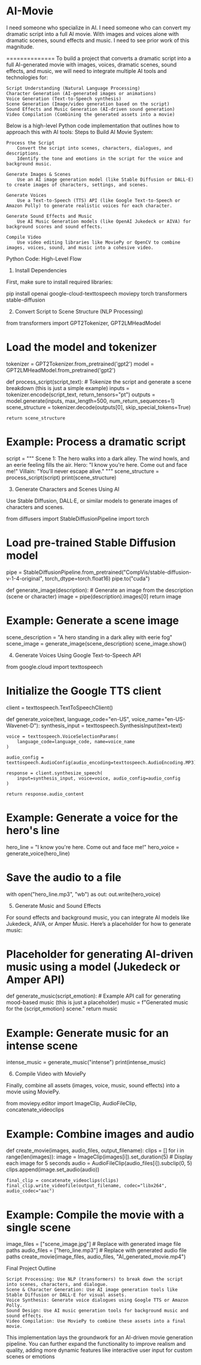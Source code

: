 # AI-Movie
I need someone who specialize in AI. I need someone who can convert my dramatic script into a full AI movie. With images and voices alone with dramatic scenes, sound effects and music.
I need to see prior work of this magnitude. 

==============
To build a project that converts a dramatic script into a full AI-generated movie with images, voices, dramatic scenes, sound effects, and music, we will need to integrate multiple AI tools and technologies for:

    Script Understanding (Natural Language Processing)
    Character Generation (AI-generated images or animations)
    Voice Generation (Text-to-Speech synthesis)
    Scene Generation (Image/video generation based on the script)
    Sound Effects and Music Generation (AI-driven sound generation)
    Video Compilation (Combining the generated assets into a movie)

Below is a high-level Python code implementation that outlines how to approach this with AI tools:
Steps to Build AI Movie System:

    Process the Script
        Convert the script into scenes, characters, dialogues, and descriptions.
        Identify the tone and emotions in the script for the voice and background music.

    Generate Images & Scenes
        Use an AI image generation model (like Stable Diffusion or DALL·E) to create images of characters, settings, and scenes.

    Generate Voices
        Use a Text-to-Speech (TTS) API (like Google Text-to-Speech or Amazon Polly) to generate realistic voices for each character.

    Generate Sound Effects and Music
        Use AI Music Generation models (like OpenAI Jukedeck or AIVA) for background scores and sound effects.

    Compile Video
        Use video editing libraries like MoviePy or OpenCV to combine images, voices, sound, and music into a cohesive video.

Python Code: High-Level Flow
1. Install Dependencies

First, make sure to install required libraries:

pip install openai google-cloud-texttospeech moviepy torch transformers stable-diffusion

2. Convert Script to Scene Structure (NLP Processing)

from transformers import GPT2Tokenizer, GPT2LMHeadModel

# Load the model and tokenizer
tokenizer = GPT2Tokenizer.from_pretrained('gpt2')
model = GPT2LMHeadModel.from_pretrained('gpt2')

def process_script(script_text):
    # Tokenize the script and generate a scene breakdown (this is just a simple example)
    inputs = tokenizer.encode(script_text, return_tensors="pt")
    outputs = model.generate(inputs, max_length=500, num_return_sequences=1)
    scene_structure = tokenizer.decode(outputs[0], skip_special_tokens=True)
    
    return scene_structure

# Example: Process a dramatic script
script = """
    Scene 1: The hero walks into a dark alley. The wind howls, and an eerie feeling fills the air.
    Hero: "I know you're here. Come out and face me!"
    Villain: "You'll never escape alive."
    """
scene_structure = process_script(script)
print(scene_structure)

3. Generate Characters and Scenes Using AI

Use Stable Diffusion, DALL·E, or similar models to generate images of characters and scenes.

from diffusers import StableDiffusionPipeline
import torch

# Load pre-trained Stable Diffusion model
pipe = StableDiffusionPipeline.from_pretrained("CompVis/stable-diffusion-v-1-4-original", torch_dtype=torch.float16)
pipe.to("cuda")

def generate_image(description):
    # Generate an image from the description (scene or character)
    image = pipe(description).images[0]
    return image

# Example: Generate a scene image
scene_description = "A hero standing in a dark alley with eerie fog"
scene_image = generate_image(scene_description)
scene_image.show()

4. Generate Voices Using Google Text-to-Speech API

from google.cloud import texttospeech

# Initialize the Google TTS client
client = texttospeech.TextToSpeechClient()

def generate_voice(text, language_code="en-US", voice_name="en-US-Wavenet-D"):
    synthesis_input = texttospeech.SynthesisInput(text=text)
    
    voice = texttospeech.VoiceSelectionParams(
        language_code=language_code, name=voice_name
    )
    
    audio_config = texttospeech.AudioConfig(audio_encoding=texttospeech.AudioEncoding.MP3)
    
    response = client.synthesize_speech(
        input=synthesis_input, voice=voice, audio_config=audio_config
    )
    
    return response.audio_content

# Example: Generate a voice for the hero's line
hero_line = "I know you're here. Come out and face me!"
hero_voice = generate_voice(hero_line)

# Save the audio to a file
with open("hero_line.mp3", "wb") as out:
    out.write(hero_voice)

5. Generate Music and Sound Effects

For sound effects and background music, you can integrate AI models like Jukedeck, AIVA, or Amper Music. Here’s a placeholder for how to generate music:

# Placeholder for generating AI-driven music using a model (Jukedeck or Amper API)
def generate_music(script_emotion):
    # Example API call for generating mood-based music (this is just a placeholder)
    music = f"Generated music for the {script_emotion} scene."
    return music

# Example: Generate music for an intense scene
intense_music = generate_music("intense")
print(intense_music)

6. Compile Video with MoviePy

Finally, combine all assets (images, voice, music, sound effects) into a movie using MoviePy.

from moviepy.editor import ImageClip, AudioFileClip, concatenate_videoclips

# Example: Combine images and audio
def create_movie(images, audio_files, output_filename):
    clips = []
    for i in range(len(images)):
        image = ImageClip(images[i]).set_duration(5)  # Display each image for 5 seconds
        audio = AudioFileClip(audio_files[i]).subclip(0, 5)
        clips.append(image.set_audio(audio))
    
    final_clip = concatenate_videoclips(clips)
    final_clip.write_videofile(output_filename, codec="libx264", audio_codec="aac")

# Example: Compile the movie with a single scene
image_files = ["scene_image.jpg"]  # Replace with generated image file paths
audio_files = ["hero_line.mp3"]  # Replace with generated audio file paths
create_movie(image_files, audio_files, "AI_generated_movie.mp4")

Final Project Outline

    Script Processing: Use NLP (transformers) to break down the script into scenes, characters, and dialogue.
    Scene & Character Generation: Use AI image generation tools like Stable Diffusion or DALL·E for visual assets.
    Voice Synthesis: Generate voice dialogues using Google TTS or Amazon Polly.
    Sound Design: Use AI music generation tools for background music and sound effects.
    Video Compilation: Use MoviePy to combine these assets into a final movie.

This implementation lays the groundwork for an AI-driven movie generation pipeline. You can further expand the functionality to improve realism and quality, adding more dynamic features like interactive user input for custom scenes or emotions
